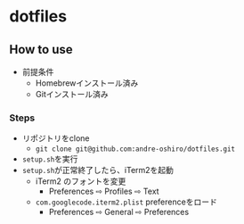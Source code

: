 # dotfiles

## How to use

- 前提条件
  - Homebrewインストール済み
  - Gitインストール済み

### Steps

- リポジトリをclone
  - `git clone git@github.com:andre-oshiro/dotfiles.git`
- `setup.sh`を実行
- `setup.sh`が正常終了したら、iTerm2を起動
  - iTerm2 のフォントを変更
    - Preferences ⇨ Profiles ⇨ Text
  - `com.googlecode.iterm2.plist` preferenceをロード
    - Preferences ⇨ General ⇨ Preferences
